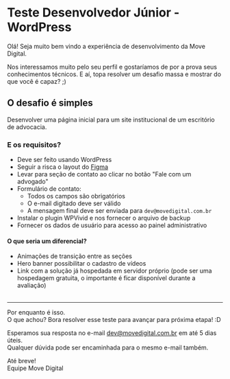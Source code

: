# Teste Desenvolvedor Júnior - WordPress

Olá! Seja muito bem vindo a experiência de desenvolvimento da Move Digital.

Nos interessamos muito pelo seu perfil e gostaríamos de por a prova seus conhecimentos técnicos.
E aí, topa resolver um desafio massa e mostrar do que você é capaz? ;)

## O desafio é simples

Desenvolver uma página inicial para um site institucional de um escritório de advocacia.

### E os requisitos?

- Deve ser feito usando WordPress
- Seguir a risca o layout do [Figma](https://www.figma.com/design/W8bHHiN3LHFp2mvrESSksG/Teste-Dev-Junior---Move-Digital)
- Levar para seção de contato ao clicar no botão "Fale com um advogado"
- Formulário de contato:
  - Todos os campos são obrigatórios
  - O e-mail digitado deve ser válido
  - A mensagem final deve ser enviada para `dev@movedigital.com.br`
- Instalar o plugin WPVivid e nos fornecer o arquivo de backup
- Fornecer os dados de usuário para acesso ao painel administrativo

#### O que seria um diferencial?

- Animações de transição entre as seções
- Hero banner possibilitar o cadastro de vídeos
- Link com a solução já hospedada em servidor próprio (pode ser uma hospedagem gratuita, o importante é ficar disponível durante a avaliação)\
&nbsp;

---
Por enquanto é isso.\
O que achou? Bora resolver esse teste para avançar para próxima etapa! :D

Esperamos sua resposta no e-mail dev@movedigital.com.br em até 5 dias úteis.\
Qualquer dúvida pode ser encaminhada para o mesmo e-mail também.

Até breve!\
Equipe Move Digital
